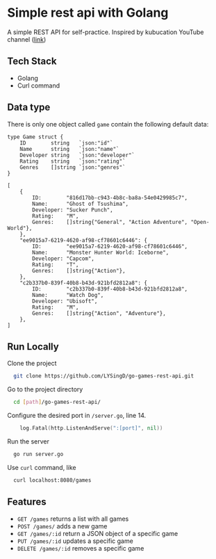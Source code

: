# Simple rest api with Golang

A simple REST API for self-practice. 
Inspired by kubucation YouTube channel ([link](https://www.youtube.com/watch?v=2v11Ym6Ct9Q&t=573s&ab_channel=kubucation))


## Tech Stack
* Golang
* Curl command

  
## Data type
There is only one object called `game` contain the following default data:
```
type Game struct {
	ID        string   `json:"id"`
	Name      string   `json:"name"`
	Developer string   `json:"developer"`
	Rating    string   `json:"rating"`
	Genres    []string `json:"genres"`
}

[
    {
		ID:        "816d17bb-c943-4b8c-ba8a-54e0429985c7",
		Name:      "Ghost of Tsushima",
		Developer: "Sucker Punch",
		Rating:    "M",
		Genres:    []string{"General", "Action Adventure", "Open-World"},
	},
	"ee9015a7-6219-4620-af98-cf78601c6446": {
		ID:        "ee9015a7-6219-4620-af98-cf78601c6446",
		Name:      "Monster Hunter World: Iceborne",
		Developer: "Capcom",
		Rating:    "T",
		Genres:    []string{"Action"},
	},
	"c2b337b0-839f-40b8-b43d-921bfd2812a8": {
		ID:        "c2b337b0-839f-40b8-b43d-921bfd2812a8",
		Name:      "Watch Dog",
		Developer: "Ubisoft",
		Rating:    "M",
		Genres:    []string{"Action", "Adventure"},
	},
]
```

  
## Run Locally

Clone the project

```bash
  git clone https://github.com/LYSingD/go-games-rest-api.git
```

Go to the project directory

```bash
  cd [path]/go-games-rest-api/
```

Configure the desired port in `/server.go`, line 14.
```go
	log.Fatal(http.ListenAndServe(":[port]", nil))
```

Run the server

```bash
  go run server.go
```

Use `curl` command, like
```bash
  curl localhost:8080/games
```

  
## Features

- `GET /games` returns a list with all games
- `POST /games/` adds a new game
- `GET /games/:id` return a JSON object of a specific game 
- `PUT /games/:id` updates a specific game
- `DELETE /games/:id` removes a specific game

  
